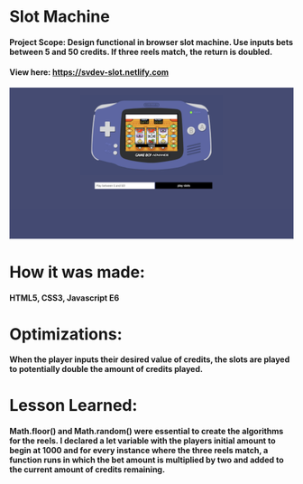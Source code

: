 # Slot Machine
#### Project Scope: Design functional in browser slot machine. Use inputs bets between 5 and 50 credits. If three reels match, the return is doubled. 
#### View here: https://svdev-slot.netlify.com
![](slotMachine.png)

# How it was made:
#### HTML5, CSS3, Javascript E6

# Optimizations:
#### When the player inputs their desired value of credits, the slots are played to potentially double the amount of credits played. 

# Lesson Learned: 
#### Math.floor() and Math.random() were essential to create the algorithms for the reels. I declared a let variable with the players initial amount to begin at 1000 and for every instance where the three reels match, a function runs in which the bet amount is multiplied by two and added to the current amount of credits remaining.   
